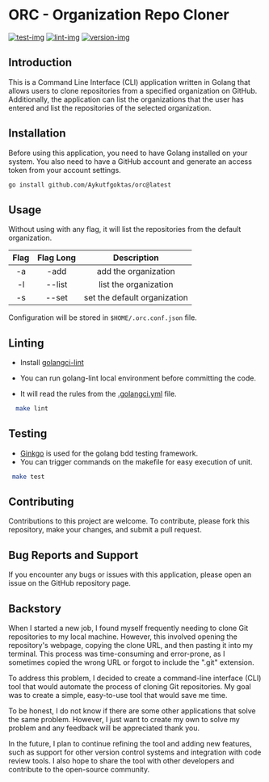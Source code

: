 # ORC - Organization Repo Cloner

[![test-img]][test-url]
[![lint-img]][lint-url]
[![version-img]][version-url]

## Introduction

This is a Command Line Interface (CLI) application written in Golang that allows users to clone repositories from a specified organization on GitHub. Additionally, the application can list the organizations that the user has entered and list the repositories of the selected organization.

## Installation

Before using this application, you need to have Golang installed on your system. You also need to have a GitHub account and generate an access token from your account settings.

```sh
go install github.com/Aykutfgoktas/orc@latest
```

## Usage

Without using with any flag, it will list the repositories from the default organization.

|   Flag   | Flag Long |         Description          |
| :------: | :-------: | :--------------------------: |
|    -a    |   -add    |     add the organization     |
|    -l    |  --list   |    list the organization     |
|    -s    |   --set   | set the default organization |

Configuration will be stored in `$HOME/.orc.conf.json` file.

## Linting

- Install [golangci-lint](https://github.com/golangci/golangci-lint)

- You can run golang-lint local environment before committing the code.
- It will read the rules from the [.golangci.yml](https://github.com/Aykutfgoktas/orc/blob/master/.golangci.yml) file.

```sh
  make lint
```

## Testing

- [Ginkgo](https://onsi.github.io/ginkgo/) is used for the golang bdd testing framework.
- You can trigger commands on the makefile for easy execution of unit.

```sh
 make test
```

## Contributing

Contributions to this project are welcome. To contribute, please fork this repository, make your changes, and submit a pull request.

## Bug Reports and Support

If you encounter any bugs or issues with this application, please open an issue on the GitHub repository page.

## Backstory

When I started a new job, I found myself frequently needing to clone Git repositories to my local machine. However, this involved opening the repository's webpage, copying the clone URL, and then pasting it into my terminal. This process was time-consuming and error-prone, as I sometimes copied the wrong URL or forgot to include the ".git" extension.

To address this problem, I decided to create a command-line interface (CLI) tool that would automate the process of cloning Git repositories. My goal was to create a simple, easy-to-use tool that would save me time.

To be honest, I do not know if there are some other applications that solve the same problem. However, I just want to create my own to solve my problem and any feedback will be appreciated thank you.

In the future, I plan to continue refining the tool and adding new features, such as support for other version control systems and integration with code review tools. I also hope to share the tool with other developers and contribute to the open-source community.

[test-img]: https://github.com/Aykutfgoktas/orc/workflows/go-test/badge.svg
[test-url]: https://github.com/Aykutfgoktas/orc/workflows/go-test/badge.svg
[lint-img]: https://github.com/Aykutfgoktas/orc/workflows/golangci-lint/badge.svg
[lint-url]: https://github.com/Aykutfgoktas/orc/workflows/golangci-lint/badge.svg
[version-img]: https://img.shields.io/github/v/release/Aykutfgoktas/orc
[version-url]: https://github.com/Aykutfgoktas/orc/releases